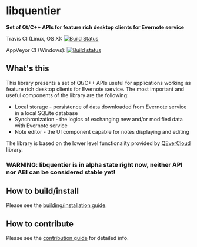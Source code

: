 libquentier
===========

**Set of Qt/C++ APIs for feature rich desktop clients for Evernote service**

Travis CI (Linux, OS X): [![Build Status](https://travis-ci.org/d1vanov/libquentier.svg?branch=master)](https://travis-ci.org/d1vanov/libquentier)

AppVeyor CI (Windows): [![Build status](https://ci.appveyor.com/api/projects/status/24k9pidhi8g8slb0/branch/master?svg=true)](https://ci.appveyor.com/project/d1vanov/libquentier/branch/master)

## What's this

This library presents a set of Qt/C++ APIs useful for applications working as feature rich desktop clients for Evernote service.
The most important and useful components of the library are the following:
* Local storage - persistence of data downloaded from Evernote service in a local SQLite database
* Synchronization - the logics of exchanging new and/or modified data with Evernote service
* Note editor - the UI component capable for notes displaying and editing

The library is based on the lower level functionality provided by [QEverCloud](https://github.com/d1vanov/QEverCloud) library.

### WARNING: libquentier is in alpha state right now, neither API nor ABI can be considered stable yet!

## How to build/install

Please see the [building/installation guide](INSTALL.md).

## How to contribute

Please see the [contribution guide](CONTRIBUTING.md) for detailed info.
